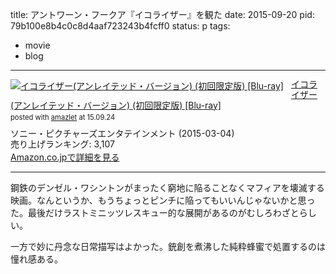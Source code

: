 title: アントワーン・フークア『イコライザー』を観た
date: 2015-09-20
pid: 79b100e8b4c0c8d4aaf723243b4fcff0
status: p
tags:
- movie
- blog
---

<div class="amazlet-box" style="margin-bottom:0px;"><div class="amazlet-image" style="float:left;margin:0px 12px 1px 0px;"><a href="http://www.amazon.co.jp/exec/obidos/ASIN/B00R2I49M8/dotimpact-22/ref=nosim/" name="amazletlink" target="_blank"><img src="http://ecx.images-amazon.com/images/I/51F3qNSgzLL._SL160_.jpg" alt="イコライザー(アンレイテッド・バージョン) (初回限定版) [Blu-ray]" style="border: none;" /></a></div><div class="amazlet-info" style="line-height:120%; margin-bottom: 10px"><div class="amazlet-name" style="margin-bottom:10px;line-height:120%"><a href="http://www.amazon.co.jp/exec/obidos/ASIN/B00R2I49M8/dotimpact-22/ref=nosim/" name="amazletlink" target="_blank">イコライザー(アンレイテッド・バージョン) (初回限定版) [Blu-ray]</a><div class="amazlet-powered-date" style="font-size:80%;margin-top:5px;line-height:120%">posted with <a href="http://www.amazlet.com/" title="amazlet" target="_blank">amazlet</a> at 15.09.24</div></div><div class="amazlet-detail">ソニー・ピクチャーズエンタテインメント (2015-03-04)<br />売り上げランキング: 3,107<br /></div><div class="amazlet-sub-info" style="float: left;"><div class="amazlet-link" style="margin-top: 5px"><a href="http://www.amazon.co.jp/exec/obidos/ASIN/B00R2I49M8/dotimpact-22/ref=nosim/" name="amazletlink" target="_blank">Amazon.co.jpで詳細を見る</a></div></div></div><div class="amazlet-footer" style="clear: left"></div></div>

---- 

鋼鉄のデンゼル・ワシントンがまったく窮地に陥ることなくマフィアを壊滅する映画。なんというか、もうちょっとピンチに陥ってもいいんじゃないかと思った。最後だけラストミニッツレスキュー的な展開があるのがむしろわざとらしい。

一方で妙に丹念な日常描写はよかった。銃創を煮沸した純粋蜂蜜で処置するのは憧れ感ある。